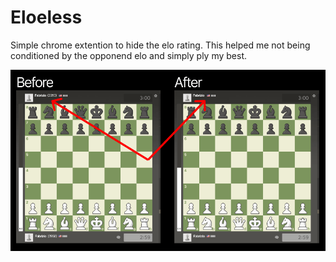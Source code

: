# Eloeless

Simple chrome extention to hide the elo rating.
This helped me not being conditioned by the opponend elo and simply ply my best.

![Before and After on Chess.com desktop](before_after.png)
